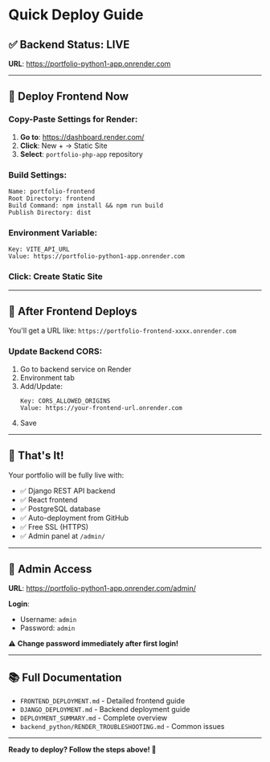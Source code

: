 # Quick Deploy Guide

## ✅ Backend Status: LIVE
**URL**: https://portfolio-python1-app.onrender.com

---

## 🚀 Deploy Frontend Now

### Copy-Paste Settings for Render:

1. **Go to**: https://dashboard.render.com/
2. **Click**: New + → Static Site
3. **Select**: `portfolio-php-app` repository

### Build Settings:
```
Name: portfolio-frontend
Root Directory: frontend
Build Command: npm install && npm run build
Publish Directory: dist
```

### Environment Variable:
```
Key: VITE_API_URL
Value: https://portfolio-python1-app.onrender.com
```

### Click: **Create Static Site**

---

## 📝 After Frontend Deploys

You'll get a URL like: `https://portfolio-frontend-xxxx.onrender.com`

### Update Backend CORS:

1. Go to backend service on Render
2. Environment tab
3. Add/Update:
   ```
   Key: CORS_ALLOWED_ORIGINS
   Value: https://your-frontend-url.onrender.com
   ```
4. Save

---

## 🎯 That's It!

Your portfolio will be fully live with:
- ✅ Django REST API backend
- ✅ React frontend
- ✅ PostgreSQL database
- ✅ Auto-deployment from GitHub
- ✅ Free SSL (HTTPS)
- ✅ Admin panel at `/admin/`

---

## 🔑 Admin Access

**URL**: https://portfolio-python1-app.onrender.com/admin/

**Login**:
- Username: `admin`
- Password: `admin`

⚠️ **Change password immediately after first login!**

---

## 📚 Full Documentation

- `FRONTEND_DEPLOYMENT.md` - Detailed frontend guide
- `DJANGO_DEPLOYMENT.md` - Backend deployment guide
- `DEPLOYMENT_SUMMARY.md` - Complete overview
- `backend_python/RENDER_TROUBLESHOOTING.md` - Common issues

---

**Ready to deploy? Follow the steps above! 🚀**
